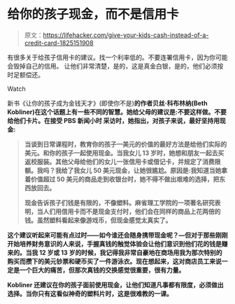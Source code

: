 # 给你的孩子现金，而不是信用卡

> 原文：<https://lifehacker.com/give-your-kids-cash-instead-of-a-credit-card-1825151908>

有很多关于给孩子信用卡的建议。找一个利率低的。不要连署信用卡，因为你可能会毁掉自己的信用。 让他们非常清楚，是的，这是真金白银，是的，他们必须按时足额偿还。

Watch

新书《让你的孩子成为金钱天才》(即使你不是)[](https://www.amazon.com/Make-Your-Money-Genius-Youre-ebook/dp/B01HMXUZTI?asc_campaign=InlineText&asc_refurl=https://lifehacker.com/give-your-kids-cash-instead-of-a-credit-card-1825151908&asc_source=&tag=kinjalifehackerlink-20)**的作者贝丝·科布林纳(Beth Kobliner)在这个话题上有一些不同的智慧。她给父母的建议是:不要这样做。不要给他们卡片。在接受 PBS 新闻小时 采访时，她指出，对孩子来说，最好坚持用现金:**

> **当谈到日常课程时，教育你的孩子一美元的价值的最好方法是给他们实际的美元。和你的孩子一起使用现金。当我女儿 13 岁时，她想和朋友一起去买返校服装。其他父母给他们的女儿一张信用卡或借记卡，并规定了消费限额。我吗？我给了我女儿 50 美元现金，让她很尴尬。原因是:我知道当她拿着价值超过 50 美元的商品走到收银台时，她不得不做出艰难的选择，把东西放回去。**
> 
> **现金告诉孩子们钱是有限的，不像塑料。麻省理工学院的一项著名研究表明，当人们用信用卡而不是现金支付时，他们会在同样的商品上花两倍的钱。虽然塑料看起来像游戏币，但现金感觉太真实了。**

**这个建议听起来可能有点过时——如今谁还会随身携带现金呢？—但对于那些刚刚开始培养财务意识的人来说，手握真钱的触觉体验会让他们意识到他们花的钱是赚来的。当我 12 岁或 13 岁的时候，我记得我非常自豪地在商场用我为那次特别的购买而攒下的美元钞票和硬币买了一件游泳衣。现在想起来，这对商店员工来说一定是一个巨大的痛苦，但那次真钱的交换感觉很重要，很有力量。**

**Kobliner 还建议在你的孩子面前使用现金，让他们知道凡事都有限度，必须做出选择。当你只有这看似神奇的塑料片时，这是很难教的一课。**